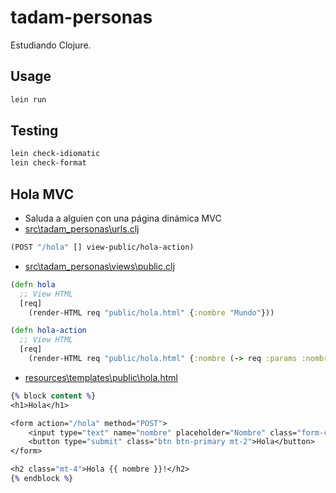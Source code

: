 # tadam-personas

Estudiando Clojure.

## Usage

```sh
lein run
```

## Testing

``` sh
lein check-idiomatic
lein check-format
```

## Hola MVC

- Saluda a alguien con una página dinámica MVC
- [src\tadam_personas\urls.clj](https://github.com/akobashikawa/tadam-personas/blob/master/src/tadam_personas/urls.clj)

```clj
(POST "/hola" [] view-public/hola-action)
```

- [src\tadam_personas\views\public.clj](https://github.com/akobashikawa/tadam-personas/blob/master/src/tadam_personas/views/public.clj)

```clj
(defn hola
  ;; View HTML
  [req]
    (render-HTML req "public/hola.html" {:nombre "Mundo"}))

(defn hola-action
  ;; View HTML
  [req]
    (render-HTML req "public/hola.html" {:nombre (-> req :params :nombre)}))
```

- [resources\templates\public\hola.html](https://github.com/akobashikawa/tadam-personas/blob/master/resources/templates/public/hola.html)

```clj
{% block content %}
<h1>Hola</h1>

<form action="/hola" method="POST">
    <input type="text" name="nombre" placeholder="Nombre" class="form-control">
    <button type="submit" class="btn btn-primary mt-2">Hola</button>
</form>

<h2 class="mt-4">Hola {{ nombre }}!</h2>
{% endblock %}
```
